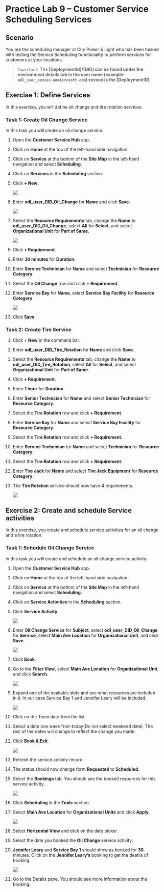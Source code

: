 # Practice Lab 9 – Customer Service Scheduling Services

## Scenario

You are the scheduling manager at City Power & Light who has been tasked with testing the Service Scheduling functionality to perform services for customers at your locations.

> `Important`: The **[DeploymentId]/[DID] can be found under the environment details tab in the user name (example: `odl_user_xxxxxx.onmicrosoft.com`) **xxxxxx** is the [DeploymentID]**.

## Exercise 1: Define Services

In this exercise, you will define oil change and tire rotation services.

### Task 1: Create Oil Change Service

In this task you will create an oil change service.

1.  Open the **Customer Service Hub** app.

2.  Click on **Home** at the top of the left-hand side navigation.

3.  Click on **Service** at the bottom of the **Site Map** in the left-hand navigation and select **Scheduling**.

4.  Click on **Services** in the **Scheduling** section.

5.  Click **+ New**.

    ![](../images/Change-Service-1.png)

6.  Enter **odl_user_DID_Oil_Change** for **Name** and click **Save**.

    ![](../images/Change-Service-2.png)

7.  Select the **Resource Requirements** tab, change the **Name** to **odl_user_DID_Oil_Change**, select **All** for **Select**, and select **Organizational Unit** for **Part of Same**.

    ![](../images/Change-Service-3.png)

8.  Click **+ Requirement**.

9. Enter **30 minutes** for **Duration**.

10.  Enter **Service Technician** for **Name** and select **Technician** for **Resource Category**.

11. Select the **Oil Change** row and click **+ Requirement**.

12. Enter **Service Bay** for **Name**, select **Service Bay Facility** for **Resource Category**

    ![](../images/Change-Service-4.png)

13. Click **Save**

### Task 2: Create Tire Service

1.  Click + **New** in the command bar.

2.  Enter **odl_user_DID_Tire_Rotation** for **Name** and click **Save**.

3.  Select the **Resource Requirements** tab, change the **Name** to **odl_user_DID_Tire_Rotation**, select **All** for **Select**, and select **Organizational Unit** for **Part of Same**.

4.  Click **+ Requirement**.

5.  Enter **1 hour** for **Duration**.

6.  Enter **Senior Technician** for **Name** and select **Senior Technician** for **Resource Category**.

7.  Select the **Tire Rotation** row and click **+ Requirement**.

8. Enter **Service Bay** for **Name** and select **Service Bay Facility** for **Resource Category**.

9.  Select the **Tire Rotation** row and click **+ Requirement**.

10. Enter **Service Technician** for **Name** and select **Technician** for **Resource Category**.

11. Select the **Tire Rotation** row and click **+ Requirement**.

12. Enter **Tire Jack** for **Name** and select **Tire Jack Equipment** for **Resource Category**.

13. The **Tire Rotation** service should now have **4** requirements.

    ![](../images/Change-Service-5.png)

## Exercise 2: Create and schedule Service activities 

In this exercise, you create and schedule service activities for an oil change and a tire rotation.

### Task 1: Schedule Oil Change Service

In this task you will create and schedule an oil change service activity.

1.  Open the **Customer Service Hub** app.

2.  Click on **Home** at the top of the left-hand side navigation.

3.  Click on **Service** at the bottom of the **Site Map** in the left-hand navigation and select **Scheduling**.

4.  Click on **Service Activities** in the **Scheduling** section.

5.  Click **Service Activity**.

    ![](../images/Change-Service-6.png)

6.  Enter **Oil Change Service** for **Subject**, select **odl_user_DID_Oil_Change** for **Service**, select **Main Ave Location** for **Organizational Unit**, and
    click **Save**.
    
    ![](../images/Change-Service-7.png)

7.  Click **Book**.

8.  Go to the **Filter View**, select **Main Ave Location** for **Organizational Unit**, and click **Search**.

    ![](../images/Change-Service-8.png)

9.  Expand one of the available slots and see what resources are included in it. In our case Service Bay 1 and Jennifer Leary will be included.

    ![](../images/Change-Service-9.png)

10. Click on the Team date from the list.

11. Select a date one week from today(Do not select weekend date). The rest of the dates will change to reflect the change you made.

12. Click **Book & Exit**.

    ![](../images/Change-Service-10.png)

13. Refresh the service activity record.

14. The status should now change form **Requested** to **Scheduled**.

15. Select the **Bookings** tab. You should see the booked resources for this service activity.

    ![](../images/Change-Service-11.png)

16. Click **Scheduling** in the **Tools** section.

17. Select **Main Ave Location** for **Organizational Units** and click **Apply**.

    ![](../images/Change-Service-12.png)

18. Select **Horizontal View** and click on the date picker.

19. Select the date you booked the **Oil Change** service activity.

20. **Jennifer Leary** and **Service Bay 1** should show as booked for **30** minutes. Click on the **Jennifer Leary’s** booking to get the deatils of booking.

    ![](../images/Change-Service-13.png)

21. Go to the Details pane. You should see more information about the booking.
